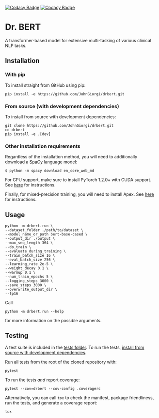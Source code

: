 [![Codacy Badge](https://api.codacy.com/project/badge/Grade/786b7822138a462c9e34f3cddcc89be6)](https://www.codacy.com?utm_source=github.com&amp;utm_medium=referral&amp;utm_content=JohnGiorgi/deidentified-cohort-identification-neuroips-workshop&amp;utm_campaign=Badge_Grade)
[![Codacy Badge](https://api.codacy.com/project/badge/Coverage/786b7822138a462c9e34f3cddcc89be6)](https://www.codacy.com?utm_source=github.com&utm_medium=referral&utm_content=JohnGiorgi/deidentified-cohort-identification-neuroips-workshop&utm_campaign=Badge_Coverage)

# Dr. BERT

A transformer-based model for extensive multi-tasking of various clinical NLP tasks.

## Installation

### With pip

To install straight from GitHub using pip:

```
pip install -e https://github.com/JohnGiorgi/drbert.git
```

### From source (with development dependencies)

To install from source with development dependencies:

```
git clone https://github.com/JohnGiorgi/drbert.git
cd drbert
pip install -e .[dev]
```

### Other installation requirements

Regardless of the installation method, you will need to additionally download a [SpaCy](https://spacy.io/usage) language model:

```
$ python -m spacy download en_core_web_md
```

For GPU support, make sure to install PyTorch 1.2.0+ with CUDA support. See [here](https://pytorch.org/get-started/locally/) for instructions.

Finally, for mixed-precision training, you will need to install Apex. See [here](https://github.com/NVIDIA/apex) for instructions.

## Usage

```
python -m drbert.run \
--dataset_folder ./path/to/dataset \
--model_name_or_path bert-base-cased \
--output_dir ./output \
--max_seq_length 364 \
--do_train \
--evaluate_during_training \
--train_batch_size 16 \
--eval_batch_size 256 \
--learning_rate 2e-5 \
--weight_decay 0.1 \
--warmup 0.1 \
--num_train_epochs 5 \
--logging_steps 3000 \
--save_steps 3000 \
--overwrite_output_dir \
--fp16
```

Call

```
python -m drbert.run --help
```

for more information on the possible arguments.

## Testing

A test suite is included in the [tests folder](https://github.com/JohnGiorgi/drbert/tree/master/drbert/tests). To run the tests, [install from source with development dependencies](#from-source-with-development-dependencies).

Run all tests from the root of the cloned repository with:

```
pytest
```

To run the tests _and_ report coverage:

```
pytest --cov=drbert --cov-config .coveragerc
```

Alternatively, you can call `tox` to check the manifest, package friendliness, run the tests, and generate a coverage report:

```
tox
```
